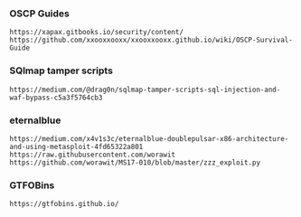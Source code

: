 ### OSCP Guides
```
https://xapax.gitbooks.io/security/content/
https://github.com/xxooxxooxx/xxooxxooxx.github.io/wiki/OSCP-Survival-Guide
```
### SQlmap tamper scripts
```
https://medium.com/@drag0n/sqlmap-tamper-scripts-sql-injection-and-waf-bypass-c5a3f5764cb3 
```

### eternalblue
```
https://medium.com/x4v1s3c/eternalblue-doublepulsar-x86-architecture-and-using-metasploit-4fd65322a801
https://raw.githubusercontent.com/worawit
https://github.com/worawit/MS17-010/blob/master/zzz_exploit.py
```

### GTFOBins
```
https://gtfobins.github.io/
```
